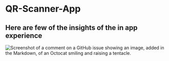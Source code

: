 # QR-Scanner-App

## Here are few of the insights of the in app experience 

![Screenshot of a comment on a GitHub issue showing an image, added in the Markdown, of an Octocat smiling and raising a tentacle.](https://github.com/codexdebayan/QR-Scanner-App/assets/mockups/mockup3.png)
